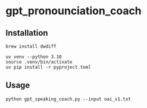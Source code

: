 # gpt_pronounciation_coach

## Installation
```
brew install dwdiff

uv venv --python 3.10
source .venv/bin/activate
uv pip install -r pyproject.toml
```

## Usage
```
python gpt_speaking_coach.py --input oai_s1.txt
```
